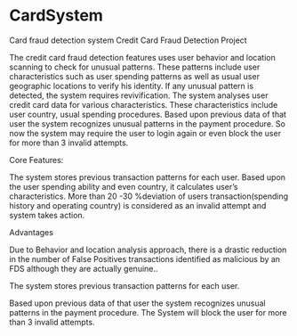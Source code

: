 # CardSystem
 Card fraud detection system
 Credit Card Fraud Detection Project
 
The credit card fraud detection features uses user behavior and location scanning to check for unusual patterns. These patterns include user characteristics such as user spending patterns as well as usual user geographic locations to verify his identity. If any unusual pattern is detected, the system requires revivification.
The system analyses user credit card data for various characteristics. These characteristics include user country, usual spending procedures. Based upon previous data of that user the system recognizes unusual patterns in the payment procedure. So now the system may require the user to login again or even block the user for more than 3 invalid attempts.

Core Features:

The system stores previous transaction patterns for each user.
Based upon the user spending ability and even country, it calculates user’s characteristics.
More than 20 -30 %deviation of users transaction(spending history and operating country) is considered as an invalid attempt and system takes action.

Advantages

Due to Behavior and location analysis approach, there is a drastic reduction in the number of False Positives transactions identified as malicious by an FDS although they are actually genuine..

The system stores previous transaction patterns for each user.

Based upon previous data of that user the system recognizes unusual patterns in the payment procedure.
The System will block the user for more than 3 invalid attempts.
